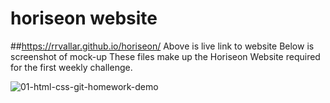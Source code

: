 # horiseon website
##https://rrvallar.github.io/horiseon/
Above is live link to website
Below is screenshot of mock-up
These files make up the Horiseon Website required for the first weekly challenge.

![01-html-css-git-homework-demo](https://user-images.githubusercontent.com/103392875/167980816-80d8c0b2-a2a3-4eb0-b369-c0785792e426.png)
